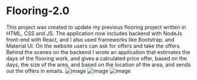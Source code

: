 # Flooring-2.0
This project was created to update my previous flooring project written in HTML, CSS and JS. The application now includes backend with NodeJs front-end with React, and I also used frameworks like Bootstrap, and Material UI. On the website users can ask for offers and take the offers. Behind the scenes on the backend I wrote an application that estimates the days of the flooring work, and gives a calculated price offer, based on the days, the size of the area, and based on the location of the area, and sends out the offers in emails.
![image](https://github.com/brownieeedev/Flooring-2.0/assets/130675477/ae283f47-34a5-45fa-b97d-67730efbc130)
![image](https://github.com/brownieeedev/Flooring-2.0/assets/130675477/6ca7a51c-f875-402c-9a2d-090e72e46e68)
![image](https://github.com/brownieeedev/Flooring-2.0/assets/130675477/27b4bf08-227b-4c08-802f-bae4619d0be7)
